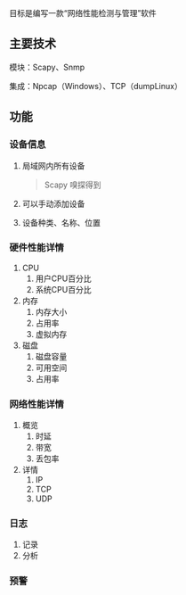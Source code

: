 目标是编写一款“网络性能检测与管理”软件


## 主要技术

模块：Scapy、Snmp

集成：Npcap（Windows）、TCP（dumpLinux）

## 功能

### 设备信息

1. 局域网内所有设备

    > Scapy 嗅探得到

2. 可以手动添加设备

3. 设备种类、名称、位置

### 硬件性能详情

1. CPU
    1. 用户CPU百分比
    2. 系统CPU百分比
2. 内存
    1. 内存大小
    2. 占用率
    3. 虚拟内存
3. 磁盘
    1. 磁盘容量
    2. 可用空间
    3. 占用率

### 网络性能详情

1. 概览
    1. 时延
    2. 带宽
    3. 丢包率
2. 详情
    1. IP
    2. TCP
    3. UDP

### 日志

1. 记录
2. 分析

### 预警







